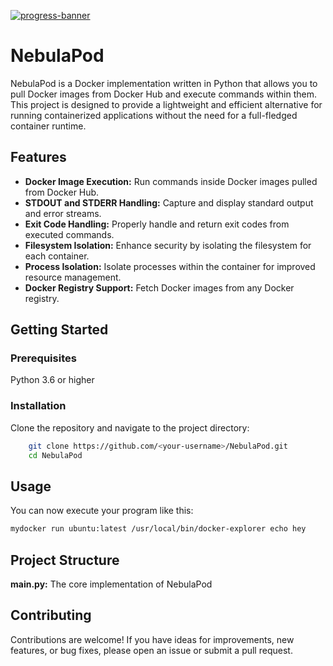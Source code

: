 [![progress-banner](https://backend.codecrafters.io/progress/docker/ecc992c6-193d-487b-b151-aa907fd8d6ff)](https://app.codecrafters.io/users/codecrafters-bot?r=2qF)

# NebulaPod

NebulaPod is a Docker implementation written in Python that allows you to pull Docker images from Docker Hub and execute commands within them. This project is designed to provide a lightweight and efficient alternative for running containerized applications without the need for a full-fledged container runtime.

## Features

- **Docker Image Execution:** Run commands inside Docker images pulled from Docker Hub.
- **STDOUT and STDERR Handling:** Capture and display standard output and error streams.
- **Exit Code Handling:** Properly handle and return exit codes from executed commands.
- **Filesystem Isolation:** Enhance security by isolating the filesystem for each container.
- **Process Isolation:** Isolate processes within the container for improved resource management.
- **Docker Registry Support:** Fetch Docker images from any Docker registry.

## Getting Started

### Prerequisites

Python 3.6 or higher

### Installation

Clone the repository and navigate to the project directory:

```bash
    git clone https://github.com/<your-username>/NebulaPod.git
    cd NebulaPod
   ```

## Usage

You can now execute your program like this:

```sh
mydocker run ubuntu:latest /usr/local/bin/docker-explorer echo hey
```

## Project Structure

**main.py:** The core implementation of NebulaPod

## Contributing

Contributions are welcome! If you have ideas for improvements, new features, or bug fixes, please open an issue or submit a pull request.

